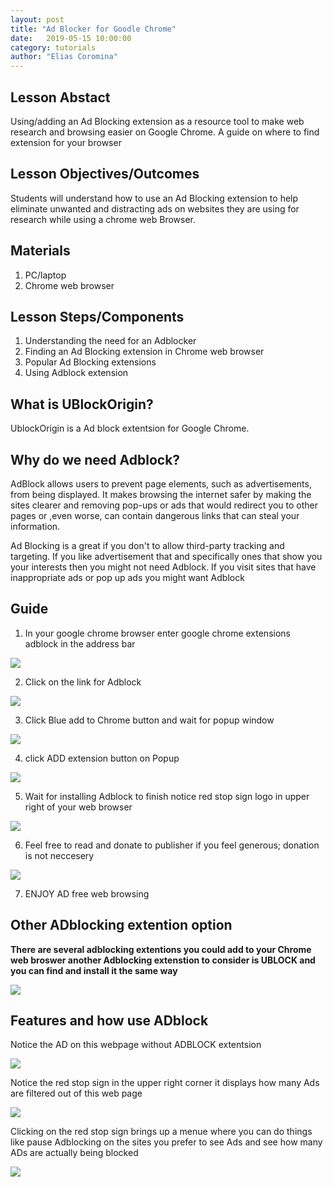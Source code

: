 ```yaml
---
layout: post
title: "Ad Blocker for Goodle Chrome" 
date:   2019-05-15 10:00:00
category: tutorials
author: "Elias Coromina" 
---
```


## Lesson Abstact
 Using/adding an Ad Blocking extension as a resource tool to make web research and browsing easier on Google Chrome. A guide on where to find extension for your browser


## Lesson Objectives/Outcomes
Students will understand how to use an Ad Blocking extension to help eliminate unwanted and distracting ads on websites they are using for research while using a chrome web Browser.


## Materials
1. PC/laptop
2. Chrome web browser

## Lesson Steps/Components
1. Understanding the need for an Adblocker 
2. Finding an Ad Blocking extension in Chrome web browser
3. Popular Ad Blocking extensions
4. Using Adblock extension

## What is UBlockOrigin? 
UblockOrigin is a Ad block extentsion for Google Chrome. 

## Why do we need Adblock? 
AdBlock allows users to prevent page elements, such as advertisements, from being displayed. It makes browsing the internet safer by making the sites clearer and removing pop-ups or ads that would redirect you to other pages or ,even worse, can contain dangerous links that can steal your information.

Ad Blocking is a great if you don't to allow third-party tracking and targeting.  If you like advertisement that and specifically ones that show you your interests then you might not need Adblock. If you visit sites that have inappropriate ads or pop up ads you might want Adblock  


## Guide
 1. In your google chrome browser enter google chrome extensions adblock in the address bar

<img src="{{ site.baseurl }}/assets/images/AdBlock/58041395-dbcc9880-7aec-11e9-89e5-9b77bd1df685.png" >

 2. Click on the link for Adblock 

<img src="{{ site.baseurl }}/assets/images/AdBlock/58116244-b1441380-7bb0-11e9-8bff-785a0c8fa572.png" >

 3. Click Blue add to Chrome button and wait for popup window 

<img src="{{ site.baseurl }}/assets/images/AdBlock/58116270-c0c35c80-7bb0-11e9-90b4-67ba7b8f0819.png" >

 4. click ADD extension button on Popup 

<img src="{{ site.baseurl }}/assets/images/AdBlock/58116305-d173d280-7bb0-11e9-944a-df709201e7da.png" >

 5. Wait for installing Adblock to finish notice red stop sign logo in upper right of your web browser

<img src="{{ site.baseurl }}/assets/images/AdBlock/58117650-e736c700-7bb3-11e9-9e31-77e51dc012ee.png" >

 6. Feel free to read and donate to publisher if you feel generous; donation is not neccesery

<img src="{{ site.baseurl }}/assets/images/AdBlock/58117667-f3bb1f80-7bb3-11e9-95ff-beb8e9b697e9.png" >

 7. ENJOY AD free web browsing 

## Other ADblocking extention option
**There are several adblocking extentions you could add to your Chrome web broswer another Adblocking extenstion to consider is UBLOCK and you can find and install it the same way**

<img src="{{ site.baseurl }}/assets/images/AdBlock/58195182-3fd19700-7c7c-11e9-842b-d1cb03688cdc.png" >

## Features and how use ADblock 
 Notice the AD on this webpage without ADBLOCK extentsion 

<img src="{{ site.baseurl }}/assets/images/AdBlock/58272794-2431c380-7d44-11e9-9477-8be45495da71.png" >

 Notice the red stop sign in the upper right corner it displays how many Ads are filtered out of this web page

<img src="{{ site.baseurl }}/assets/images/AdBlock/58273288-3ceea900-7d45-11e9-95ea-07efecd1a94d.png" >

 Clicking on the red stop sign brings up a menue where you can do things like pause Adblocking on the sites you prefer to see Ads and see how many ADs are actually being blocked 

<img src="{{ site.baseurl }}/assets/images/AdBlock/58273443-98209b80-7d45-11e9-82be-68f6d19ee1bb.png" >

